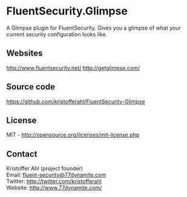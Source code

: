 # FluentSecurity.Glimpse

A Glimpse plugin for FluentSecurity. Gives you a glimpse of what your current security configuration looks like.

## Websites
<http://www.fluentsecurity.net/>
<http://getglimpse.com/>

## Source code
<https://github.com/kristofferahl/FluentSecurity-Glimpse>

## License
MIT - <http://opensource.org/licenses/mit-license.php>

## Contact
Kristoffer Ahl (project founder)   
Email: <fluent-security@77dynamite.com>   
Twitter: <http://twitter.com/kristofferahl>   
Website: <http://www.77dynamite.com/>